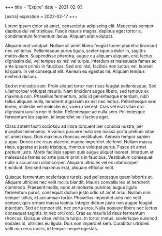 +++
title = "Expire"
date = 2021-02-03

[extra]
expiration = 2022-02-17
+++

Lorem ipsum dolor sit amet, consectetur adipiscing elit. Maecenas semper dapibus dui vel tristique. Fusce mauris magna, dapibus eget tortor a, condimentum fermentum lacus. Aliquam erat volutpat.

<!-- more -->

Aliquam erat volutpat. Nullam sit amet libero feugiat lorem pharetra tincidunt nec vel tellus. Pellentesque purus ligula, scelerisque a dolor in, sagittis mattis diam. Suspendisse pharetra, augue eu aliquam aliquam, erat lectus dignissim dui, vel tempus ex nisl vel turpis. Interdum et malesuada fames ac ante ipsum primis in faucibus. Sed orci nisl, facilisis non luctus vel, laoreet id quam. In vel consequat elit. Aenean eu egestas mi. Aliquam tempus eleifend dictum.

Sed et molestie sem. Proin aliquet tortor non risus feugiat pellentesque. Sed ullamcorper volutpat mauris. Nam tincidunt augue libero, sed tempus ex maximus non. Phasellus fermentum, odio id pellentesque interdum, nibh tellus aliquam nulla, hendrerit dignissim ex est nec lectus. Pellentesque sem lorem, molestie vel molestie eu, viverra vel est. Cras vel erat vitae orci dignissim iaculis non id dolor. Pellentesque ac nulla sem. Pellentesque fermentum leo sapien, id imperdiet velit lacinia eget.

Class aptent taciti sociosqu ad litora torquent per conubia nostra, per inceptos himenaeos. Vivamus posuere nulla sed massa porta pretium vitae sit amet risus. Duis maximus rhoncus vestibulum. Aenean tempor sapien augue. Donec nec risus placerat magna imperdiet eleifend. Nullam massa risus, egestas at justo tristique, rhoncus volutpat purus. Fusce sit amet pretium justo. Morbi facilisis sapien quis augue aliquet laoreet. Interdum et malesuada fames ac ante ipsum primis in faucibus. Vestibulum consequat nulla a accumsan ullamcorper. Aliquam ultricies vel ex ullamcorper tincidunt. Sed sed maximus erat, aliquam efficitur velit.

Quisque fermentum scelerisque turpis, sed pellentesque quam lobortis et. Aliquam ultricies nec velit mollis blandit. Mauris convallis leo et hendrerit commodo. Praesent mollis, nunc at molestie pulvinar, augue ligula fermentum purus, consequat dictum justo odio sit amet arcu. Nullam non semper tellus, et accumsan tortor. Phasellus imperdiet odio nec velit semper, quis ornare massa lacinia. Integer dictum justo non augue feugiat interdum. Sed ac tempor elit, nec porta eros. Nulla posuere libero nec lectus consequat sagittis. In nec orci orci. Cras eu mauris id risus fermentum rhoncus. Quisque vitae vehicula turpis. In tortor metus, scelerisque euismod sodales id, ultricies eu ligula. Duis non imperdiet sem. Curabitur ultricies velit non eros mollis, id tempor neque egestas.
